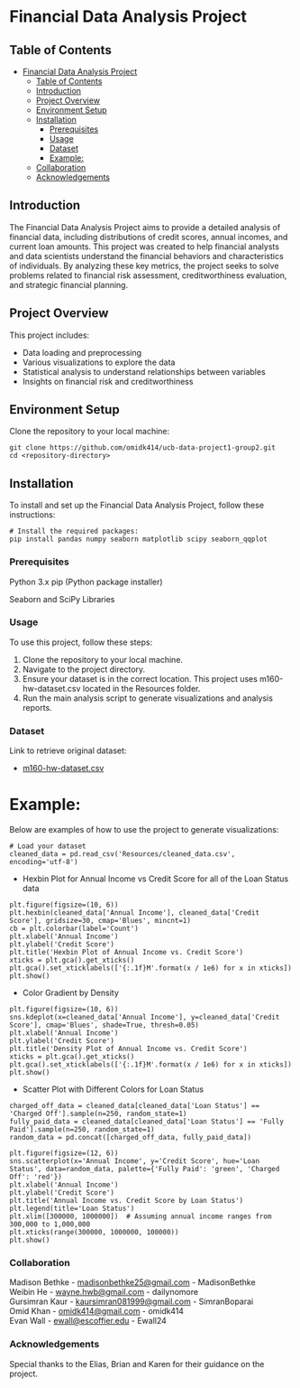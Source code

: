 # Financial Data Analysis Project

## Table of Contents

- [Financial Data Analysis Project](#financial-data-analysis-project)
  - [Table of Contents](#table-of-contents)
  - [Introduction](#introduction)
  - [Project Overview](#project-overview)
  - [Environment Setup](#environment-setup)
  - [Installation](#installation)
    - [Prerequisites](#prerequisites)
    - [Usage](#usage)
    - [Dataset](#dataset)
    - [Example:](#example)
  - [Collaboration](#collaboration)
  - [Acknowledgements](#acknowledgements)

## Introduction

The Financial Data Analysis Project aims to provide a detailed analysis of financial data, including distributions of credit scores, annual incomes, and current loan amounts. This project was created to help financial analysts and data scientists understand the financial behaviors and characteristics of individuals. By analyzing these key metrics, the project seeks to solve problems related to financial risk assessment, creditworthiness evaluation, and strategic financial planning.

## Project Overview

This project includes:

   - Data loading and preprocessing
   - Various visualizations to explore the data
   - Statistical analysis to understand relationships between variables
   - Insights on financial risk and creditworthiness

## Environment Setup

Clone the repository to your local machine:
```
git clone https://github.com/omidk414/ucb-data-project1-group2.git
cd <repository-directory>
```

## Installation

To install and set up the Financial Data Analysis Project, follow these instructions:
```
# Install the required packages:
pip install pandas numpy seaborn matplotlib scipy seaborn_qqplot
```

### Prerequisites

Python 3.x
pip (Python package installer)

Seaborn and SciPy Libraries

### Usage

To use this project, follow these steps:

  1. Clone the repository to your local machine.
  2. Navigate to the project directory.
  3. Ensure your dataset is in the correct location. This project uses m160-hw-dataset.csv located in the Resources folder.
  4. Run the main analysis script to generate visualizations and analysis reports.

### Dataset 
Link to retrieve original dataset:
- [m160-hw-dataset.csv](https://github.com/scetx/datax/blob/master/01-data-x-fundamentals/m160-titanic/m160-hw-dataset.csv) 
      
# Example:
Below are examples of how to use the project to generate visualizations:

```
# Load your dataset
cleaned_data = pd.read_csv('Resources/cleaned_data.csv', encoding='utf-8')
```

- Hexbin Plot for Annual Income vs Credit Score for all of the Loan Status data
```
plt.figure(figsize=(10, 6))
plt.hexbin(cleaned_data['Annual Income'], cleaned_data['Credit Score'], gridsize=30, cmap='Blues', mincnt=1)
cb = plt.colorbar(label='Count')
plt.xlabel('Annual Income')
plt.ylabel('Credit Score')
plt.title('Hexbin Plot of Annual Income vs. Credit Score')
xticks = plt.gca().get_xticks()
plt.gca().set_xticklabels(['{:.1f}M'.format(x / 1e6) for x in xticks])
plt.show()
```

- Color Gradient by Density
```
plt.figure(figsize=(10, 6))
sns.kdeplot(x=cleaned_data['Annual Income'], y=cleaned_data['Credit Score'], cmap='Blues', shade=True, thresh=0.05)
plt.xlabel('Annual Income') 
plt.ylabel('Credit Score')
plt.title('Density Plot of Annual Income vs. Credit Score')
xticks = plt.gca().get_xticks()
plt.gca().set_xticklabels(['{:.1f}M'.format(x / 1e6) for x in xticks])
plt.show()
```

- Scatter Plot with Different Colors for Loan Status
```
charged_off_data = cleaned_data[cleaned_data['Loan Status'] == 'Charged Off'].sample(n=250, random_state=1)
fully_paid_data = cleaned_data[cleaned_data['Loan Status'] == 'Fully Paid'].sample(n=250, random_state=1)
random_data = pd.concat([charged_off_data, fully_paid_data])

plt.figure(figsize=(12, 6))
sns.scatterplot(x='Annual Income', y='Credit Score', hue='Loan Status', data=random_data, palette={'Fully Paid': 'green', 'Charged Off': 'red'})
plt.xlabel('Annual Income')
plt.ylabel('Credit Score')
plt.title('Annual Income vs. Credit Score by Loan Status')
plt.legend(title='Loan Status')
plt.xlim([300000, 1000000])  # Assuming annual income ranges from 300,000 to 1,000,000
plt.xticks(range(300000, 1000000, 100000)) 
plt.show()
```

### Collaboration
Madison Bethke - madisonbethke25@gmail.com - MadisonBethke\
Weibin He - wayne.hwb@gmail.com - dailynomore\
Gursimran Kaur - kaursimran081999@gmail.com - SimranBoparai\
Omid Khan - omidk414@gmail.com - omidk414\
Evan Wall - ewall@escoffier.edu - Ewall24

### Acknowledgements
Special thanks to the Elias, Brian and Karen for their guidance on the project.
